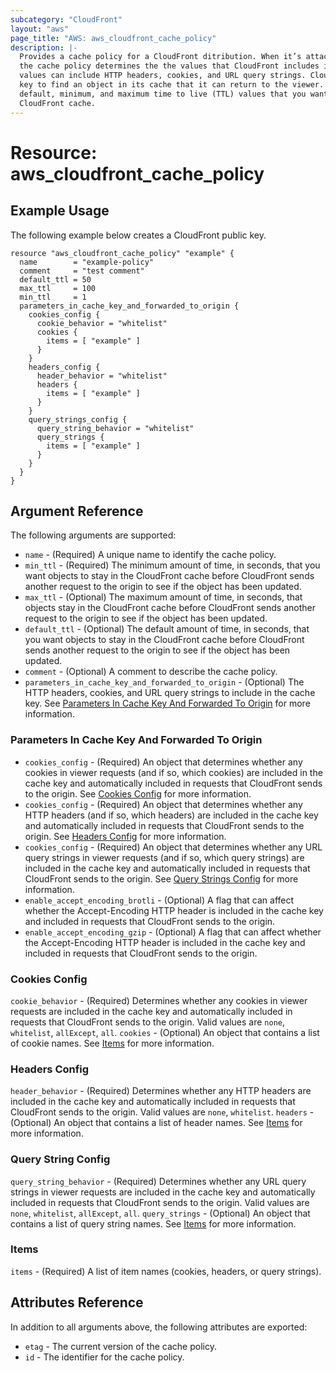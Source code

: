 ```yaml
---
subcategory: "CloudFront"
layout: "aws"
page_title: "AWS: aws_cloudfront_cache_policy"
description: |-
  Provides a cache policy for a CloudFront ditribution. When it’s attached to a cache behavior, 
  the cache policy determines the the values that CloudFront includes in the cache key. These 
  values can include HTTP headers, cookies, and URL query strings. CloudFront uses the cache 
  key to find an object in its cache that it can return to the viewer. It also determines the 
  default, minimum, and maximum time to live (TTL) values that you want objects to stay in the 
  CloudFront cache. 
---
```


# Resource: aws_cloudfront_cache_policy

## Example Usage

The following example below creates a CloudFront public key.

```hcl
resource "aws_cloudfront_cache_policy" "example" {                                  
  name        = "example-policy"                                                  
  comment     = "test comment"                                                      
  default_ttl = 50                                                               
  max_ttl     = 100                                                                 
  min_ttl     = 1                                                                   
  parameters_in_cache_key_and_forwarded_to_origin {                                 
    cookies_config {                                                                
      cookie_behavior = "whitelist"                                                 
      cookies {                                                                     
        items = [ "example" ]                                                       
      }                                                                          
    }                                                                            
    headers_config {                                                             
      header_behavior = "whitelist"                                              
      headers {                                                                  
        items = [ "example" ]                                                       
      }                                                                          
    }                                                                            
    query_strings_config {                                                       
      query_string_behavior = "whitelist"                                           
      query_strings {                                                               
        items = [ "example" ]                                                          
      }                                                                             
    }                                                                               
  }                                                                              
}  
```

## Argument Reference

The following arguments are supported:

* `name` - (Required) A unique name to identify the cache policy.
* `min_ttl` - (Required) The minimum amount of time, in seconds, that you want objects to stay in the CloudFront cache before CloudFront sends another request to the origin to see if the object has been updated.
* `max_ttl` - (Optional) The maximum amount of time, in seconds, that objects stay in the CloudFront cache before CloudFront sends another request to the origin to see if the object has been updated.
* `default_ttl` - (Optional) The default amount of time, in seconds, that you want objects to stay in the CloudFront cache before CloudFront sends another request to the origin to see if the object has been updated.
* `comment` - (Optional) A comment to describe the cache policy.
* `parameters_in_cache_key_and_forwarded_to_origin` - (Optional) The HTTP headers, cookies, and URL query strings to include in the cache key. See [Parameters In Cache Key And Forwarded To Origin](#parameters-in-cache-key-and-forwarded-to-origin) for more information.

### Parameters In Cache Key And Forwarded To Origin

* `cookies_config` - (Required) An object that determines whether any cookies in viewer requests (and if so, which cookies) are included in the cache key and automatically included in requests that CloudFront sends to the origin. See [Cookies Config](#cookies-config) for more information.
* `cookies_config` - (Required) An object that determines whether any HTTP headers (and if so, which headers) are included in the cache key and automatically included in requests that CloudFront sends to the origin. See [Headers Config](#headers-config) for more information.
* `cookies_config` - (Required) An object that determines whether any URL query strings in viewer requests (and if so, which query strings) are included in the cache key and automatically included in requests that CloudFront sends to the origin. See [Query Strings Config](#query-strings-config) for more information.
* `enable_accept_encoding_brotli` - (Optional) A flag that can affect whether the Accept-Encoding HTTP header is included in the cache key and included in requests that CloudFront sends to the origin.
* `enable_accept_encoding_gzip` - (Optional) A flag that can affect whether the Accept-Encoding HTTP header is included in the cache key and included in requests that CloudFront sends to the origin.

### Cookies Config

`cookie_behavior` - (Required) Determines whether any cookies in viewer requests are included in the cache key and automatically included in requests that CloudFront sends to the origin. Valid values are `none`, `whitelist`, `allExcept`, `all`.
`cookies` - (Optional) An object that contains a list of cookie names. See [Items](#items) for more information.

### Headers Config

`header_behavior` - (Required) Determines whether any HTTP headers are included in the cache key and automatically included in requests that CloudFront sends to the origin. Valid values are `none`, `whitelist`.
`headers` - (Optional) An object that contains a list of header names. See [Items](#items) for more information.

### Query String Config

`query_string_behavior` - (Required) Determines whether any URL query strings in viewer requests are included in the cache key and automatically included in requests that CloudFront sends to the origin. Valid values are `none`, `whitelist`, `allExcept`, `all`.
`query_strings` - (Optional) An object that contains a list of query string names. See [Items](#items) for more information.

### Items

`items` - (Required) A list of item names (cookies, headers, or query strings).

## Attributes Reference

In addition to all arguments above, the following attributes are exported:

* `etag` - The current version of the cache policy.
* `id` - The identifier for the cache policy. 
